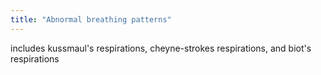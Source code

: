 ```yaml
---
title: "Abnormal breathing patterns"
---
```

includes kussmaul's respirations, cheyne-strokes respirations, and biot's respirations

